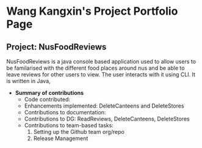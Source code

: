 
# Wang Kangxin's Project Portfolio Page


## Project: NusFoodReviews

NusFoodReviews is a java console based application used to allow
users to be familarised with the different food places around nus and be able
to leave reviews for other users to view. The user interacts with it using
CLI. It is written in Java, 

 
* **Summary of contributions**
  * Code contributed: 
  * Enhancements implemented: DeleteCanteens and DeleteStores
  * Contributions to documentation: 
  * Contributions to DG: ReadReviews, DeleteCanteens, DeleteStores
  * Contributions to team-based tasks: 
    1. Setting up the Github team org/repo
    2. Release Management 
    
